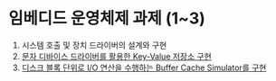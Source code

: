 # 임베디드 운영체제 과제 (1~3)

1. 시스템 호출 및 장치 드라이버의 설계와 구현
2. [문자 디바이스 드라이버를 활용한 Key-Value 저장소 구현](https://github.com/bysxx/os-test/tree/main/kv)
3. [디스크 블록 단위로 I/O 연산을 수행하는 Buffer Cache Simulator를 구현](https://github.com/bysxx/os-test/tree/main/buffer)
